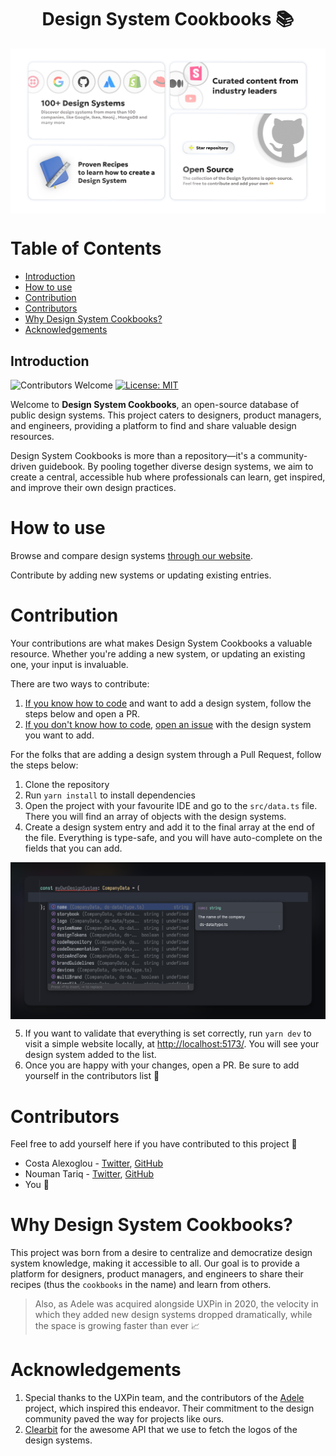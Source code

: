 <h1 align="center">Design System Cookbooks 📚 </h1>

<picture>
  <source media="(prefers-color-scheme: dark)" srcset="assets/banner-dark.png">
  <source media="(prefers-color-scheme: light)" srcset="assets/banner-light.png">
  <img src="assets/banner-light.png" alt="Design System Cookbooks" align="center" />
</picture>

# Table of Contents

- [Introduction](#introduction)
- [How to use](#how-to-use)
- [Contribution](#contribution)
- [Contributors](#contributors)
- [Why Design System Cookbooks?](#why-design-system-cookbooks)
- [Acknowledgements](#acknowledgements)

## Introduction

![Contributors Welcome](https://img.shields.io/badge/Contributors-welcome-brightgreen.svg)
[![License: MIT](https://img.shields.io/badge/License-MIT-green.svg)](https://opensource.org/licenses/MIT)


Welcome to **Design System Cookbooks**, an open-source database of public design systems. This project caters to designers, product managers, and engineers, providing a platform to find and share valuable design resources.

Design System Cookbooks is more than a repository—it's a community-driven guidebook. By pooling together diverse design systems, we aim to create a central, accessible hub where professionals can learn, get inspired, and improve their own design practices.

# How to use

Browse and compare design systems [through our website](https://designsystemcookbooks.com/).

Contribute by adding new systems or updating existing entries.

# Contribution

Your contributions are what makes Design System Cookbooks a valuable resource. Whether you're adding a new system, or updating an existing one, your input is invaluable.

There are two ways to contribute:
1. <u>If you know how to code</u> and want to add a design system, follow the steps below and open a PR.
2. <u>If you don't know how to code</u>, [open an issue](https://github.com/Design-System-Cookbooks/design-systems/issues/new/choose) with the design system you want to add.

For the folks that are adding a design system through a Pull Request, follow the steps below:

1. Clone the repository
2. Run `yarn install` to install dependencies
3. Open the project with your favourite IDE and go to the `src/data.ts` file. There you will find an array of objects with the design systems.
4. Create a design system entry and add it to the final array at the end of the file. Everything is type-safe, and you will have auto-complete on the fields that you can add.
<img src="./assets/code.png" alt="auto complete example" align="center" />

5. If you want to validate that everything is set correctly, run `yarn dev` to visit a simple website locally, at [http://localhost:5173/](http://localhost:5173/). You will see your design system added to the list.
6. Once you are happy with your changes, open a PR. Be sure to add yourself in the contributors list 🫡

# Contributors

Feel free to add yourself here if you have contributed to this project 🙏

* Costa Alexoglou - [Twitter](https://twitter.com/costasAlexoglou/), [GitHub](https://github.com/konsalex/)
* Nouman Tariq - [Twitter](https://twitter.com/numantariq/), [GitHub](https://github.com/numantariq/)
* You 🫵

# Why Design System Cookbooks?

This project was born from a desire to centralize and democratize design system knowledge, making it accessible to all. Our goal is to provide a platform for designers, product managers, and engineers to share their recipes (thus the `cookbooks` in the name) and learn from others.

> Also, as Adele was acquired alongside UXPin in 2020, the velocity in which they added new design systems dropped dramatically, while the space is growing faster than ever 📈

# Acknowledgements

1. Special thanks to the UXPin team, and the contributors of the [Adele](https://github.com/UXPin/adele) project, which inspired this endeavor. Their commitment to the design community paved the way for projects like ours.
2. [Clearbit](https://clearbit.com/) for the awesome API that we use to fetch the logos of the design systems.
